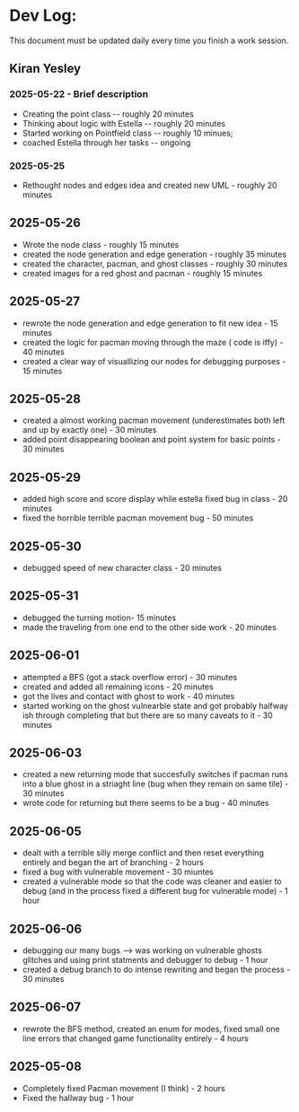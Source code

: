 # Dev Log:

This document must be updated daily every time you finish a work session.

## Kiran Yesley

### 2025-05-22 - Brief description
- Creating the point class -- roughly 20 minutes 
- Thinking about logic with Estella -- roughly 20 minutes 
- Started working on Pointfield class -- roughly 10 minues; 
- coached Estella through her tasks -- ongoing

### 2025-05-25
- Rethought nodes and edges idea and created new UML - roughly 20 minutes 

## 2025-05-26
- Wrote the node class - roughly 15 minutes
- created the node generation and edge generation - roughly 35 minutes 
- created the character, pacman, and ghost classes - roughly 30 minutes 
- created images for a red ghost and pacman - roughly 15 minutes 

## 2025-05-27
- rewrote the node generation and edge generation to fit new idea - 15 minutes 
- created the logic for pacman moving through the maze ( code is iffy) - 40 minutes
- created a clear way of visuallizing our nodes for debugging purposes - 15 minutes

## 2025-05-28
- created a almost working pacman movement (underestimates both left and up by exactly one) - 30 minutes
- added point disappearing boolean and point system for basic points - 30 minutes 

## 2025-05-29
- added high score and score display while estella fixed bug in class - 20 minutes 
- fixed the horrible terrible pacman movement bug - 50 minutes 

## 2025-05-30
- debugged speed of new character class - 20 minutes

## 2025-05-31
- debugged the turning motion- 15 minutes
- made the traveling from one end to the other side work - 20 minutes

## 2025-06-01
- attempted a BFS (got a stack overflow error) - 30 minutes 
- created and added all remaining icons - 20 minutes 
- got the lives and contact with ghost to work - 40 minutes 
- started working on the ghost vulnearble state and got probably halfway ish through completing that but there are so many caveats to it - 30 minutes 

## 2025-06-03
- created a new returning mode that succesfully switches if pacman runs into a blue ghost in a striaght line (bug when they remain on same tile) - 30 minutes
- wrote code for returning but there seems to be a bug  - 40 minutes

## 2025-06-05
- dealt with a terrible silly merge conflict and then reset everything entirely and began the art of branching - 2 hours
- fixed a bug with vulnerable movement - 30 miuntes
- created a vulnerable mode so that the code was cleaner and easier to debug (and in the process fixed a different bug for vulnerable mode) - 1 hour

## 2025-06-06
- debugging our many bugs --> was working on vulnerable ghosts glitches and using print statments and debugger to debug - 1 hour
- created a debug branch to do intense rewriting and began the process - 30 minutes 

## 2025-06-07 
- rewrote the BFS method, created an enum for modes, fixed small one line errors that changed game functionality entirely - 4 hours 

## 2025-05-08 
- Completely fixed Pacman movement (I think) - 2 hours
- Fixed the hallway bug  - 1 hour
